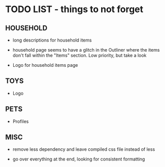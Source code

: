 TODO LIST - things to not forget
================================


HOUSEHOLD
---------
* long descriptions for household items

* household page seems to have a glitch in the Outliner where the items don't
  fall within the "Items" section.  Low priority, but take a look

* Logo for household items page


TOYS
----

* Logo


PETS
----

* Profiles

MISC
----
* remove less dependency and leave compiled css file instead of less

* go over everything at the end, looking for consistent formatting
